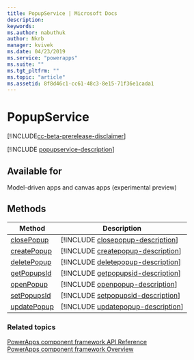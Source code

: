 ```yaml
---
title: PopupService | Microsoft Docs
description: 
keywords:
ms.author: nabuthuk
author: Nkrb
manager: kvivek
ms.date: 04/23/2019
ms.service: "powerapps"
ms.suite: ""
ms.tgt_pltfrm: ""
ms.topic: "article"
ms.assetid: 8f8d46c1-cc61-48c3-8e15-71f36e1cada1
---
```


# PopupService

[!INCLUDE[cc-beta-prerelease-disclaimer](../../../includes/cc-beta-prerelease-disclaimer.md)]

[!INCLUDE [popupservice-description](includes/popupservice-description.md)]

## Available for 

Model-driven apps and canvas apps (experimental preview)

## Methods

|Method | Description | 
| ------|-------------|
|[closePopup](popupservice/closepopup.md)|[!INCLUDE [closepopup-description](popupservice/includes/closepopup-description.md)]|
|[createPopup](popupservice/createpopup.md)|[!INCLUDE [createpopup-description](popupservice/includes/createpopup-description.md)]|
|[deletePopup](popupservice/deletepopup.md)|[!INCLUDE [deletepopup-description](popupservice/includes/deletepopup-description.md)]|
|[getPopupsId](popupservice/getpopupsid.md)|[!INCLUDE [getpopupsid-description](popupservice/includes/getpopupsid-description.md)]|
|[openPopup](popupservice/openpopup.md)|[!INCLUDE [openpopup-description](popupservice/includes/openpopup-description.md)]|
|[setPopupsId](popupservice/setpopupsid.md)|[!INCLUDE [setpopupsid-description](popupservice/includes/setpopupsid-description.md)]|
|[updatePopup](popupservice/updatepopup.md)|[!INCLUDE [updatepopup-description](popupservice/includes/updatepopup-description.md)]|


### Related topics

[PowerApps component framework API Reference](../reference/index.md)<br/>
[PowerApps component framework Overview](../overview.md)